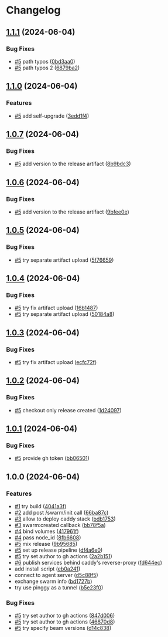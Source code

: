 # Changelog

## [1.1.1](https://github.com/ptah-sh/ptah_agent/compare/v1.1.0...v1.1.1) (2024-06-04)


### Bug Fixes

* [#5](https://github.com/ptah-sh/ptah_agent/issues/5) path typos ([0bd3aa0](https://github.com/ptah-sh/ptah_agent/commit/0bd3aa0e39a7993e6a85c7cede614d3c291065e4))
* [#5](https://github.com/ptah-sh/ptah_agent/issues/5) path typos 2 ([6879ba2](https://github.com/ptah-sh/ptah_agent/commit/6879ba26ba169daf14d5b2f587e94a23d22eb126))

## [1.1.0](https://github.com/ptah-sh/ptah_agent/compare/v1.0.7...v1.1.0) (2024-06-04)


### Features

* [#5](https://github.com/ptah-sh/ptah_agent/issues/5) add self-upgrade ([3edd1f4](https://github.com/ptah-sh/ptah_agent/commit/3edd1f43c0ab56079c87822b7b6b5138ab0811f5))

## [1.0.7](https://github.com/ptah-sh/ptah_agent/compare/v1.0.6...v1.0.7) (2024-06-04)


### Bug Fixes

* [#5](https://github.com/ptah-sh/ptah_agent/issues/5) add version to the release artifact ([8b9bdc3](https://github.com/ptah-sh/ptah_agent/commit/8b9bdc3e150400084c4cfdabdc0843b038ef2a6b))

## [1.0.6](https://github.com/ptah-sh/ptah_agent/compare/v1.0.5...v1.0.6) (2024-06-04)


### Bug Fixes

* [#5](https://github.com/ptah-sh/ptah_agent/issues/5) add version to the release artifact ([9bfee0e](https://github.com/ptah-sh/ptah_agent/commit/9bfee0edb265a1a34fb0bbd9d81f3483bfee5b13))

## [1.0.5](https://github.com/ptah-sh/ptah_agent/compare/v1.0.4...v1.0.5) (2024-06-04)


### Bug Fixes

* [#5](https://github.com/ptah-sh/ptah_agent/issues/5) try separate artifact upload ([5f76659](https://github.com/ptah-sh/ptah_agent/commit/5f7665931381eeb9fde385ce6d93e9848a6de6f8))

## [1.0.4](https://github.com/ptah-sh/ptah_agent/compare/v1.0.3...v1.0.4) (2024-06-04)


### Bug Fixes

* [#5](https://github.com/ptah-sh/ptah_agent/issues/5) try fix artifact upload ([16b1487](https://github.com/ptah-sh/ptah_agent/commit/16b1487514ef9c29b51c300c3037f59bff9e2d0d))
* [#5](https://github.com/ptah-sh/ptah_agent/issues/5) try separate artifact upload ([50184a8](https://github.com/ptah-sh/ptah_agent/commit/50184a8f7de038e26b5fe0df5ddbdb5b021b6eb7))

## [1.0.3](https://github.com/ptah-sh/ptah_agent/compare/v1.0.2...v1.0.3) (2024-06-04)


### Bug Fixes

* [#5](https://github.com/ptah-sh/ptah_agent/issues/5) try fix artifact upload ([ecfc72f](https://github.com/ptah-sh/ptah_agent/commit/ecfc72fbf484285c9162478e0ffe1b3fc60c2298))

## [1.0.2](https://github.com/ptah-sh/ptah_agent/compare/v1.0.1...v1.0.2) (2024-06-04)


### Bug Fixes

* [#5](https://github.com/ptah-sh/ptah_agent/issues/5) checkout only release created ([1d24097](https://github.com/ptah-sh/ptah_agent/commit/1d24097e094cb3b0692e99095d1b19561e8ae294))

## [1.0.1](https://github.com/ptah-sh/ptah_agent/compare/v1.0.0...v1.0.1) (2024-06-04)


### Bug Fixes

* [#5](https://github.com/ptah-sh/ptah_agent/issues/5) provide gh token ([bb06501](https://github.com/ptah-sh/ptah_agent/commit/bb06501a2a3bdcec26e63fde1f4ec6bb35cf43cd))

## 1.0.0 (2024-06-04)


### Features

* [#1](https://github.com/ptah-sh/ptah_agent/issues/1) try build ([4041a3f](https://github.com/ptah-sh/ptah_agent/commit/4041a3fd59156a851f1b2167e4103f8340bfc86f))
* [#2](https://github.com/ptah-sh/ptah_agent/issues/2) add post /swarm/init call ([66ba87c](https://github.com/ptah-sh/ptah_agent/commit/66ba87c59bff152623e4868db4a86db5557a1811))
* [#3](https://github.com/ptah-sh/ptah_agent/issues/3) allow to deploy caddy stack ([bdb1753](https://github.com/ptah-sh/ptah_agent/commit/bdb1753deb740469449c41fd59736dcd6ea7fa5c))
* [#3](https://github.com/ptah-sh/ptah_agent/issues/3) swarm:created callback ([bb78f5a](https://github.com/ptah-sh/ptah_agent/commit/bb78f5a8f0e1ddf5e777c79f7d8cc3a5ce5c702c))
* [#4](https://github.com/ptah-sh/ptah_agent/issues/4) bind volumes ([417961f](https://github.com/ptah-sh/ptah_agent/commit/417961f14fe767b130f5ec789698c9d046ec7fbe))
* [#4](https://github.com/ptah-sh/ptah_agent/issues/4) pass node_id ([8fb6608](https://github.com/ptah-sh/ptah_agent/commit/8fb6608e1088ff1e49a7572409ac4bad085d6a96))
* [#5](https://github.com/ptah-sh/ptah_agent/issues/5) mix release ([9b95685](https://github.com/ptah-sh/ptah_agent/commit/9b956854f82695bda5caab9165a985f9f0c0ce00))
* [#5](https://github.com/ptah-sh/ptah_agent/issues/5) set up release pipeline ([df4a6e0](https://github.com/ptah-sh/ptah_agent/commit/df4a6e0795f9457648ba324b3752f36bf90b58cc))
* [#5](https://github.com/ptah-sh/ptah_agent/issues/5) try set author to gh actions ([2a2b151](https://github.com/ptah-sh/ptah_agent/commit/2a2b151d4c6f0b0cf7a02c00d059eec9b29bf289))
* [#6](https://github.com/ptah-sh/ptah_agent/issues/6) publish services behind caddy's reverse-proxy ([fd644ec](https://github.com/ptah-sh/ptah_agent/commit/fd644ec498787ee02bb0d2181a2e6f75e80cdac8))
* add install script ([eb0a241](https://github.com/ptah-sh/ptah_agent/commit/eb0a241122f7639e72a591b904924a10d0ae423c))
* connect to agent server ([d5c88f5](https://github.com/ptah-sh/ptah_agent/commit/d5c88f5acfebda5edcfc5b7b58779b53b56287c3))
* exchange swarm info ([bd1727b](https://github.com/ptah-sh/ptah_agent/commit/bd1727b86a676ea1b05d7f94900a3e2aa5977b89))
* try use pinggy as a tunnel ([b5e23f0](https://github.com/ptah-sh/ptah_agent/commit/b5e23f0308fd1533643368961cdd538c171603be))


### Bug Fixes

* [#5](https://github.com/ptah-sh/ptah_agent/issues/5) try set author to gh actions ([847d006](https://github.com/ptah-sh/ptah_agent/commit/847d006bbcb79787e36d5172b3d4469c4bb94b93))
* [#5](https://github.com/ptah-sh/ptah_agent/issues/5) try set author to gh actions ([46870d8](https://github.com/ptah-sh/ptah_agent/commit/46870d89e0bd6fe0a2f4ea73ce55afea2feb86b6))
* [#5](https://github.com/ptah-sh/ptah_agent/issues/5) try specify beam versions ([d14c838](https://github.com/ptah-sh/ptah_agent/commit/d14c8381d865f77cdc19676ffa4a4d11228f47c7))
